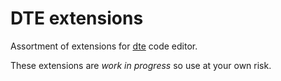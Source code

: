 # DTE extensions

Assortment of extensions for [dte](https://craigbarnes.gitlab.io/dte/)
code editor.

These extensions are *work in progress* so use at your own risk.

